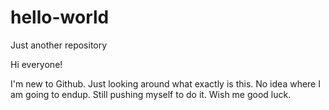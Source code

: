 # hello-world
Just another repository

Hi everyone!

I'm new to Github. Just looking around what exactly is this. No idea where I am going to endup. Still pushing myself to do it. Wish me good luck.
